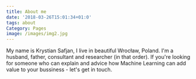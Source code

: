 ```yaml
---
title: About me
date: '2018-03-26T15:01:34+01:0'
tags: about
Category: Pages
image: /images/img2.jpg
---
```


 My name is Krystian Safjan, I live in beautiful Wrocław, Poland. I'm a husband, father, consultant and researcher (in that order). If you're looking for someone who can explain and advice how Machine Learning can add value to your bussiness - let's get in touch.
